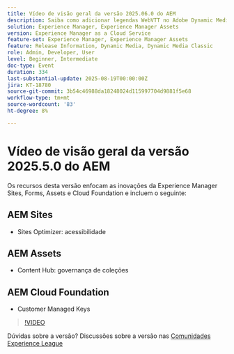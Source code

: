 ```yaml
---
title: Vídeo de visão geral da versão 2025.06.0 do AEM
description: Saiba como adicionar legendas WebVTT no Adobe Dynamic Media Classic para melhorar a acessibilidade, o SEO e o alcance global de seus vídeos.
solution: Experience Manager, Experience Manager Assets
version: Experience Manager as a Cloud Service
feature-set: Experience Manager, Experience Manager Assets
feature: Release Information, Dynamic Media, Dynamic Media Classic
role: Admin, Developer, User
level: Beginner, Intermediate
doc-type: Event
duration: 334
last-substantial-update: 2025-08-19T00:00:00Z
jira: KT-18780
source-git-commit: 3b54c46988da18248024d115997704d9881f5e68
workflow-type: tm+mt
source-wordcount: '83'
ht-degree: 8%

---
```



# Vídeo de visão geral da versão 2025.5.0 do AEM

Os recursos desta versão enfocam as inovações da Experience Manager Sites, Forms, Assets e Cloud Foundation e incluem o seguinte:

## AEM Sites

* Sites Optimizer: acessibilidade

## AEM Assets

* Content Hub: governança de coleções

## AEM Cloud Foundation

* Customer Managed Keys

>[!VIDEO](https://video.tv.adobe.com/v/3470878/?learn=on&enablevpops)

Dúvidas sobre a versão?  Discussões sobre a versão nas [Comunidades Experience League](https://adobe.ly/41aKNSd)
